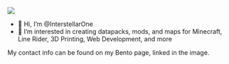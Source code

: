 [<img src=https://api.bento.me/v1/og/interstellar1>](https://bento.me/interstellar1)
- 👋 Hi, I’m @InterstellarOne
- 👀 I’m interested in creating datapacks, mods, and maps for Minecraft, Line Rider, 3D Printing, Web Development, and more

<!---
InterstellarOne/InterstellarOne is a ✨ special ✨ repository because its `README.md` (this file) appears on your GitHub profile.
You can click the Preview link to take a look at your changes.
--->
My contact info can be found on my Bento page, linked in the image.
